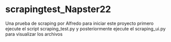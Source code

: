 # scrapingtest_Napster22
Una prueba de scraping por Alfredo
para iniciar este proyecto primero ejecute el script scraping_test.py
y posteriormente ejecute el scraping_ui.py para visualizar los archivos
